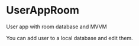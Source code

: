 # UserAppRoom
User app with room database and MVVM

You can add user to a local database and edit them.
